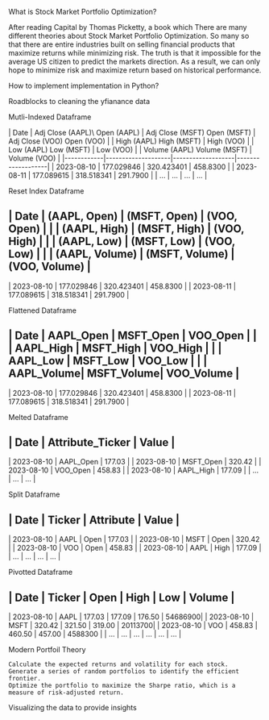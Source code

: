 What is Stock Market Portfolio Optimization?

After reading Capital by Thomas Picketty, a book which 
There are many different theories about Stock Market Portfolio Optimization. So many so that there are entire industries built on selling financial products that maximize returns while minimizing risk. 
The truth is that it impossible for the average US citizen to predict the markets direction. As a result, we can only hope to minimize risk and maximize return based on historical performance. 


How to implement implementation in Python?


Roadblocks to cleaning the yfianance data

Mutli-Indexed Dataframe

|   Date     | Adj Close (AAPL)\  Open (AAPL)    | Adj Close (MSFT) Open (MSFT) | Adj Close (VOO) Open (VOO)   |
|             High (AAPL)         High (MSFT)       | High (VOO)        |
|             Low (AAPL)          Low (MSFT)        | Low (VOO)         |
|             Volume (AAPL)      Volume (MSFT)     | Volume (VOO)      |
|------------|--------------------|-------------------|-------------------|
| 2023-08-10 | 177.029846         | 320.423401        | 458.8300          |
| 2023-08-11 | 177.089615         | 318.518341        | 291.7900          |
| ...        | ...                | ...               | ...               |


Reset Index Dataframe

|   Date     |   (AAPL, Open)     |   (MSFT, Open)    |   (VOO, Open)     |
|            |   (AAPL, High)     |   (MSFT, High)    |   (VOO, High)     |
|            |   (AAPL, Low)      |   (MSFT, Low)     |   (VOO, Low)      |
|            |   (AAPL, Volume)   |   (MSFT, Volume)  |   (VOO, Volume)   |
--------------------------------------------------------------------------
| 2023-08-10 | 177.029846         | 320.423401        | 458.8300          |
| 2023-08-11 | 177.089615         | 318.518341        | 291.7900          |


Flattened Dataframe

|   Date     | AAPL_Open  | MSFT_Open  | VOO_Open   |
|            | AAPL_High  | MSFT_High  | VOO_High   |
|            | AAPL_Low   | MSFT_Low   | VOO_Low    |
|            | AAPL_Volume| MSFT_Volume| VOO_Volume |
-----------------------------------------------------
| 2023-08-10 | 177.029846 | 320.423401 | 458.8300   |
| 2023-08-11 | 177.089615 | 318.518341 | 291.7900   |

Melted Dataframe

|   Date     | Attribute_Ticker    |  Value |
---------------------------------------------
| 2023-08-10 | AAPL_Open           | 177.03 |
| 2023-08-10 | MSFT_Open           | 320.42 |
| 2023-08-10 | VOO_Open            | 458.83 |
| 2023-08-10 | AAPL_High           | 177.09 |
| ...        | ...                 | ...    |


Split Dataframe

|   Date     | Ticker  | Attribute | Value |
--------------------------------------------
| 2023-08-10 | AAPL    | Open    | 177.03 |
| 2023-08-10 | MSFT    | Open    | 320.42 |
| 2023-08-10 | VOO     | Open    | 458.83 |
| 2023-08-10 | AAPL    | High    | 177.09 |
| ...        | ...     | ...     | ...    |


Pivotted Dataframe


|   Date     | Ticker  |  Open   |  High   |  Low    | Volume  |
----------------------------------------------------------------
| 2023-08-10 | AAPL    | 177.03  | 177.09  | 176.50  | 54686900|
| 2023-08-10 | MSFT    | 320.42  | 321.50  | 319.00  | 20113700|
| 2023-08-10 | VOO     | 458.83  | 460.50  | 457.00  | 4588300 |
| ...        | ...     | ...     | ...     | ...     | ...     |



Modern Portfoil Theory

    Calculate the expected returns and volatility for each stock.
    Generate a series of random portfolios to identify the efficient frontier.
    Optimize the portfolio to maximize the Sharpe ratio, which is a measure of risk-adjusted return.
    
Visualizing the data to provide insights


